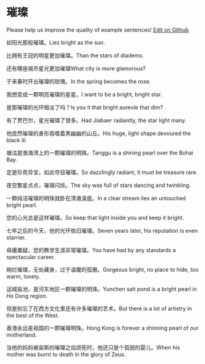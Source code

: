 # 璀璨

Please help us improve the quality of example sentences! [Edit on Github](https://github.com/jiyushe/jiyu-example-sentence-source/blob/main/chinese/cuican_1.md)

<p><span class="chinese">如阳光那般璀璨。</span><span class="english">Lies bright as the sun.</span></p>

<p><span class="chinese">比拥有王冠的明星更加璀璨。</span><span class="english">Than the stars of diadems.</span></p>

<p><span class="chinese">还有哪座城市星光更加璀璨</span><span class="english">What city is more glamorous?</span></p>

<p><span class="chinese">于来春时开出璀璨的玫瑰。</span><span class="english">In the spring becomes the rose.</span></p>

<p><span class="chinese">我想变成一颗明亮璀璨的星星。</span><span class="english">I want to be a bright, bright star.</span></p>

<p><span class="chinese">是那璀璨的光环暗淡了吗？</span><span class="english">Is you it that bright aureole that dim?</span></p>

<p><span class="chinese">有了贾巴尔，星光璀璨了很多。</span><span class="english">Had Jiabaer radiantly, the star light many.</span></p>

<p><span class="chinese">他庞然璀璨的身形吞噬着黑幽幽的山丘。</span><span class="english">His huge, light shape devoured the black ill.</span></p>

<p><span class="chinese">塘沽是渤海湾上的一颗璀璨的明珠。</span><span class="english">Tanggu is a shining pearl over the Bohai Bay.</span></p>

<p><span class="chinese">定是珍奇异宝，如此夺目璀璨。</span><span class="english">So dazzlingly radiant, it must be treasure rare.</span></p>

<p><span class="chinese">夜空繁星点点，璀璨闪烁。</span><span class="english">The sky was full of stars dancing and twinkling.</span></p>

<p><span class="chinese">一颗纯洁璀璨的明珠就卧在清澈溪底。</span><span class="english">In a clear stream lies an untouched bright pearl.</span></p>

<p><span class="chinese">您的心光总是这样璀璨。</span><span class="english">So keep that light inside you and keep it bright.</span></p>

<p><span class="chinese">七年之后的今天，他的光环依旧璀璨。</span><span class="english">Seven years later, his reputation is even starrier.</span></p>

<p><span class="chinese">毋庸置疑，您的教学生涯非常璀璨。</span><span class="english">You have had by any standards a spectacular career.</span></p>

<p><span class="chinese">绚烂璀璨，无处藏身，过于温暖的孤傲。</span><span class="english">Gorgeous bright, no place to hide, too warm, lonely.</span></p>

<p><span class="chinese">运城盐池，是河东地区一颗璀璨的明珠。</span><span class="english">Yunchen salt pond is a bright pearl in He Dong region.</span></p>

<p><span class="chinese">但是别忘了在西方文化里还有许多璀璨的艺术。</span><span class="english">But there is a lot of artistry in the best of the West.</span></p>

<p><span class="chinese">香港永远是祖国的一颗璀璨明珠。</span><span class="english">Hong Kong is forever a shinning pearl of our motherland.</span></p>

<p><span class="chinese">当他的妈妈被宙斯的璀璨之焰烧死时，他还只是个孤弱的婴儿。</span><span class="english">When his mother was burnt to death in the glory of Zeus.</span></p>

